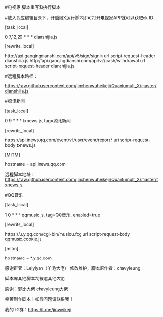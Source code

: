 #电视家 脚本重写和执行脚本

#放入对应编辑目录下，开启圈X运行脚本即可打开电视家APP就可以获取ck ID

[task_local]

0 7,12,20 * * *  dianshijia.js

[rewrite_local]

http:\/\/api\.gaoqingdianshi\.com\/api\/v5\/sign\/signin url script-request-header dianshijia.js
http:\/\/api\.gaoqingdianshi\.com\/api\/v2\/cash\/withdrawal url script-request-header dianshijia.js

#远程脚本路径：

https://raw.githubusercontent.com/jinchenwuheikeji/Quantumult_X/master/dianshijia.js

#腾讯新闻

[task_local]

 0 9 * * * txnews.js, tag=腾讯新闻
 
[rewrite_local]

https:\/\/api\.inews\.qq\.com\/event\/v1\/user\/event\/report\? url script-request-body txnews.js
    
[MITM]

hostname = api.inews.qq.com

远程脚本地址：https://raw.githubusercontent.com/jinchenwuheikeji/Quantumult_X/master/txnews.js

#QQ音乐

[task_local]

1 0 * * * qqmusic.js, tag=QQ音乐, enabled=true

[rewrite_local]

https:\/\/u\.y\.qq\.com\/cgi\-bin\/musicu.fcg url script-request-body qqmusic.cookie.js

[mitm]

hostname = *.y.qq.com

感谢群管：Leiyiyan（羊毛大佬） 修改维护，脚本原作者：chavyleung



脚本库其他脚本均搬运其他大佬

感谢：野比大佬
    chavyleung大佬
     
 幸苦制作脚本！如有问题请联系我！
 
我的TG群：https://t.me/jinweikeji
